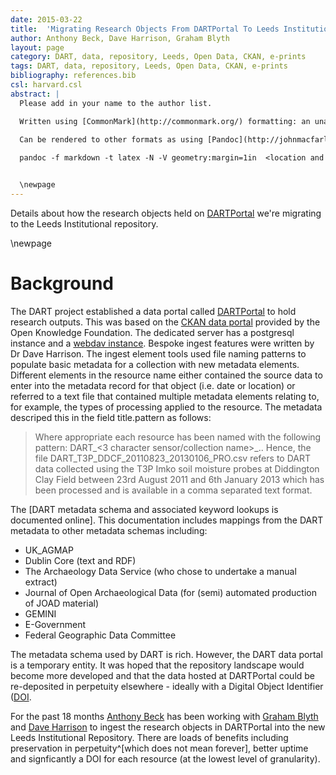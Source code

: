 ```yaml
---
date: 2015-03-22
title:  'Migrating Research Objects From DARTPortal To Leeds Institutional Repository'
author: Anthony Beck, Dave Harrison, Graham Blyth
layout: page
category: DART, data, repository, Leeds, Open Data, CKAN, e-prints
tags: DART, data, repository, Leeds, Open Data, CKAN, e-prints
bibliography: references.bib
csl: harvard.csl
abstract: |
  Please add in your name to the author list.

  Written using [CommonMark](http://commonmark.org/) formatting: an unambiguous implementation of Markdown for scholarly writing.
  
  Can be rendered to other formats as using [Pandoc](http://johnmacfarlane.net/pandoc/). To render to PDF with a table of contents use the following:

  pandoc -f markdown -t latex -N -V geometry:margin=1in  <location and name of file> --filter pandoc-citeproc --latex-engine=xelatex --toc -o <location and name of file>.pdf


  \newpage
---
```


Details about how the research objects held on [DARTPortal](http://dartportal.leeds.ac.uk) we're migrating to the Leeds Institutional repository.

\newpage

# Background

The DART project established a data portal called [DARTPortal](http://dartportal.leeds.ac.uk) to hold research outputs. This was based on the [CKAN data portal](http://ckan.org/) provided by the Open Knowledge Foundation. The dedicated server has a postgresql instance and a [webdav instance](https://dartportal.leeds.ac.uk/webdav/). Bespoke ingest features were written by Dr Dave Harrison. The ingest element tools used file naming patterns to populate basic metadata for a collection with new metadata elements. Different elements in the resource name either contained the source data to enter into the metadata record for that object (i.e. date or location) or referred to a text file that contained multiple metadata elements relating to, for example, the types of processing applied to the resource. The metadata descriped this in the field title.pattern as follows:

>Where appropriate each resource has been named with the following pattern: DART_<3 character sensor/collection name>_<spatial location>_<StartDateTime YYYYMMDD with optional HHMM>_<endDateTime YYYYMMDD with optional HHMM>_<stage PRO or RAW to refer to processed or raw data>_<other stuff>.<suffix>. Hence, the file DART_T3P_DDCF_20110823_20130106_PRO.csv refers to DART data collected using the T3P Imko soil moisture probes at Diddington Clay Field between 23rd August 2011 and 6th January 2013 which has been processed and is available in a comma separated text format.

The [DART metadata schema and associated keyword lookups is documented online]. This documentation includes mappings from the DART metadata to other metadata schemas including:

* UK_AGMAP
* Dublin Core (text and RDF)
* The Archaeology Data Service (who chose to undertake a manual extract)
* Journal of Open Archaeological Data (for (semi) automated production of JOAD material)
* GEMINI
* E-Government
* Federal Geographic Data Committee

The metadata schema used by DART is rich. However, the DART data portal is a temporary entity. It was hoped that the repository landscape would become more developed and that the data hosted at DARTPortal could be re-deposited in perpetuity elsewhere - ideally with a Digital Object Identifier ([DOI](http://www.doi.org/).

For the past 18 months [Anthony Beck](http://orcid.org/0000-0002-2991-811X) has been working with [Graham Blyth](https://library.leeds.ac.uk/people/Graham-Blyth) and [Dave Harrison](http://www.engineering.leeds.ac.uk/people/computing/staff/d.g.harrison) to ingest the research objects in DARTPortal into the new Leeds Institutional Repository. There are loads of benefits including preservation in perpetuity^[which does not mean forever], better uptime and signficantly a DOI for each resource (at the lowest level of granularity).
